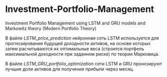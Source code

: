 # Investment-Portfolio-Management
Investment Portfolio Management using LSTM and GRU models and Markowitz theory (Modern Portfolio Theory)

В файле _LSTM_price_prediction_ нейронная сеть LSTM используется для прогнозирования будущей доходности активов, на основе которых затем расчитываются их оптимальные веса (строится портфель максимальной доходности при заданном риске) по теории Марковица.  

В файле _LSTM_GRU_portfolio_optimization_ сети LSTM и GRU пронозируют лучшие доли активов для получения прибыли через месяц.
